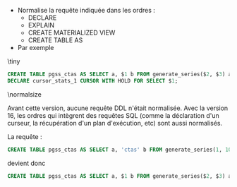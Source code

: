 <!--
Les commits sur ce sujet sont :

* https://git.postgresql.org/gitweb/?p=postgresql.git;a=commit;h=daa8365a9

Discussion

* https://postgr.es/m/Y+MRdEq9W9XVa2AB@paquier.xyz

-->

<div class="slide-content">

* Normalise la requête indiquée dans les ordres :
  + DECLARE
  + EXPLAIN
  + CREATE MATERIALIZED VIEW
  + CREATE TABLE AS
* Par exemple

\tiny

```sql
CREATE TABLE pgss_ctas AS SELECT a, $1 b FROM generate_series($2, $3) a;
DECLARE cursor_stats_1 CURSOR WITH HOLD FOR SELECT $1;
```

\normalsize

</div>

<div class="notes">

Avant cette version, aucune requête DDL n'était normalisée. Avec la version 16,
les ordres qui intègrent des requêtes SQL (comme la déclaration d'un curseur, la
récupération d'un plan d'exécution, etc) sont aussi normalisés.

La requête :

```sql
CREATE TABLE pgss_ctas AS SELECT a, 'ctas' b FROM generate_series(1, 10) a;
```

devient donc

```sql
CREATE TABLE pgss_ctas AS SELECT a, $1 b FROM generate_series($2, $3) a;
```

</div>

